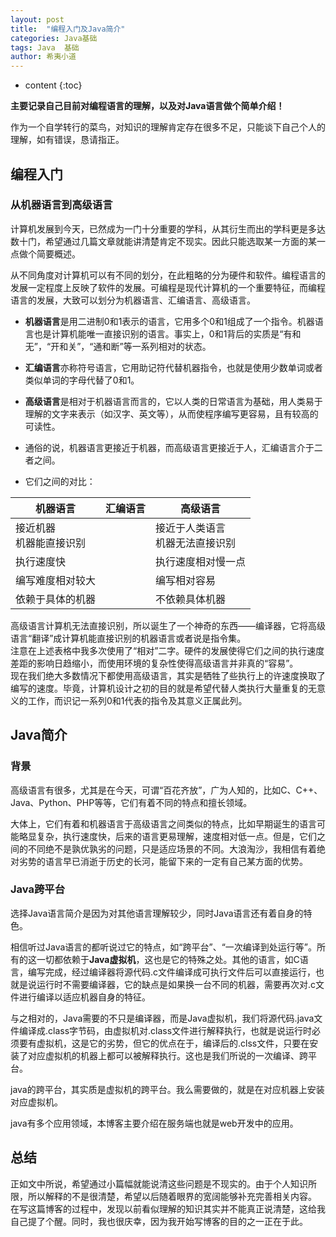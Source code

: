 ```yaml
---
layout: post
title:  "编程入门及Java简介"
categories: Java基础
tags: Java  基础
author: 希夷小道
---
```


* content
{:toc}

**主要记录自己目前对编程语言的理解，以及对Java语言做个简单介绍！**  





作为一个自学转行的菜鸟，对知识的理解肯定存在很多不足，只能谈下自己个人的理解，如有错误，恳请指正。
## 编程入门
### 从机器语言到高级语言
计算机发展到今天，已然成为一门十分重要的学科，从其衍生而出的学科更是多达数十门，希望通过几篇文章就能讲清楚肯定不现实。因此只能选取某一方面的某一点做个简要概述。

从不同角度对计算机可以有不同的划分，在此粗略的分为硬件和软件。编程语言的发展一定程度上反映了软件的发展。可编程是现代计算机的一个重要特征，而编程语言的发展，大致可以划分为机器语言、汇编语言、高级语言。

* **机器语言**是用二进制0和1表示的语言，它用多个0和1组成了一个指令。机器语言也是计算机能唯一直接识别的语言。事实上，0和1背后的实质是“有和无”，“开和关”，“通和断”等一系列相对的状态。

* **汇编语言**亦称符号语言，它用助记符代替机器指令，也就是使用少数单词或者类似单词的字母代替了0和1。

* **高级语言**是相对于机器语言而言的，它以人类的日常语言为基础，用人类易于理解的文字来表示（如汉字、英文等），从而使程序编写更容易，且有较高的可读性。

* 通俗的说，机器语言更接近于机器，而高级语言更接近于人，汇编语言介于二者之间。

* 它们之间的对比：

 | 机器语言               | 汇编语言 | 高级语言 |
 | ------                | ------ | ------ |
 | 接近机器<br>机器能直接识别|        | 接近于人类语言<br>机器无法直接识别 |
 | 执行速度快              |        | 执行速度相对慢一点|
 | 编写难度相对较大         |        | 编写相对容易 |
  | 依赖于具体的机器         |        | 不依赖具体机器 | 
高级语言计算机无法直接识别，所以诞生了一个神奇的东西——编译器，它将高级语言“翻译”成计算机能直接识别的机器语言或者说是指令集。<br>
注意在上述表格中我多次使用了“相对”二字。硬件的发展使得它们之间的执行速度差距的影响日趋缩小，而使用环境的复杂性使得高级语言并非真的“容易”。<br>
现在我们绝大多数情况下都使用高级语言，其实是牺牲了些执行上的许速度换取了编写的速度。毕竟，计算机设计之初的目的就是希望代替人类执行大量重复的无意义的工作，而识记一系列0和1代表的指令及其意义正属此列。




## Java简介
### 背景
高级语言有很多，尤其是在今天，可谓“百花齐放”，广为人知的，比如C、C++、Java、Python、PHP等等，它们有着不同的特点和擅长领域。

大体上，它们有着和机器语言于高级语言之间类似的特点，比如早期诞生的语言可能略显复杂，执行速度快，后来的语言更易理解，速度相对低一点。但是，它们之间的不同绝不是孰优孰劣的问题，只是适应场景的不同。大浪淘沙，我相信有着绝对劣势的语言早已消逝于历史的长河，能留下来的一定有自己某方面的优势。

### Java跨平台
选择Java语言简介是因为对其他语言理解较少，同时Java语言还有着自身的特色。

相信听过Java语言的都听说过它的特点，如“跨平台”、“一次编译到处运行等”。所有的这一切都依赖于**Java虚拟机**，这也是它的特殊之处。其他的语言，如C语言，编写完成，经过编译器将源代码.c文件编译成可执行文件后可以直接运行，也就是说运行时不需要编译器，它的缺点是如果换一台不同的机器，需要再次对.c文件进行编译以适应机器自身的特征。

与之相对的，Java需要的不只是编译器，而是Java虚拟机，我们将源代码.java文件编译成.class字节码，由虚拟机对.class文件进行解释执行，也就是说运行时必须要有虚拟机，这是它的劣势，但它的优点在于，编译后的.clss文件，只要在安装了对应虚拟机的机器上都可以被解释执行。这也是我们所说的一次编译、跨平台。

java的跨平台，其实质是虚拟机的跨平台。我么需要做的，就是在对应机器上安装对应虚拟机。

java有多个应用领域，本博客主要介绍在服务端也就是web开发中的应用。

## 总结
正如文中所说，希望通过小篇幅就能说清这些问题是不现实的。由于个人知识所限，所以解释的不是很清楚，希望以后随着眼界的宽阔能够补充完善相关内容。<br>
在写这篇博客的过程中，发现以前看似理解的知识其实并不能真正说清楚，这给我自己提了个醒。同时，我也很庆幸，因为我开始写博客的目的之一正在于此。